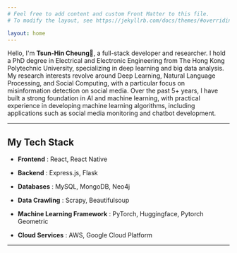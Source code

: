 ```yaml
---
# Feel free to add content and custom Front Matter to this file.
# To modify the layout, see https://jekyllrb.com/docs/themes/#overriding-theme-defaults

layout: home
---
```


Hello, I'm **Tsun-Hin Cheung**👋, a full-stack developer and researcher. I hold a PhD degree in Electrical and Electronic Engineering from The Hong Kong Polytechnic University, specializing in deep learning and big data analysis. My research interests revolve around Deep Learning, Natural Language Processing, and Social Computing, with a particular focus on misinformation detection on social media. Over the past 5+ years, I have built a strong foundation in AI and machine learning, with practical experience in developing machine learning algorithms, including applications such as social media monitoring and chatbot development.

------

## My Tech Stack

- **Frontend** : React, React Native

- **Backend** : Express.js, Flask

- **Databases**  : MySQL, MongoDB, Neo4j

- **Data Crawling** : Scrapy, Beautifulsoup

- **Machine Learning Framework** : PyTorch, Huggingface, Pytorch Geometric

- **Cloud Services** : AWS, Google Cloud Platform

------


